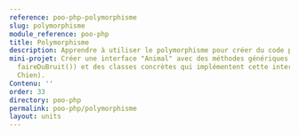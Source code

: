```yaml
---
reference: poo-php-polymorphisme
slug: polymorphisme
module_reference: poo-php
title: Polymorphisme
description: Apprendre à utiliser le polymorphisme pour créer du code plus flexible.
mini-projet: Créer une interface "Animal" avec des méthodes génériques (par exemple,
  faireDuBruit()) et des classes concrètes qui implémentent cette interface (Chat,
  Chien).
Contenu: ''
order: 33
directory: poo-php
permalink: poo-php/polymorphisme
layout: units
---
```

